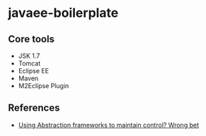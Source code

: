 # javaee-boilerplate

## Core tools

* JSK 1.7
* Tomcat
* Eclipse EE
* Maven
* M2Eclipse Plugin

## References

* [Using Abstraction frameworks to maintain control? Wrong bet](http://in.relation.to/2006/07/26/using-abstraction-frameworks-to-maintain-control-wrong-bet/)
